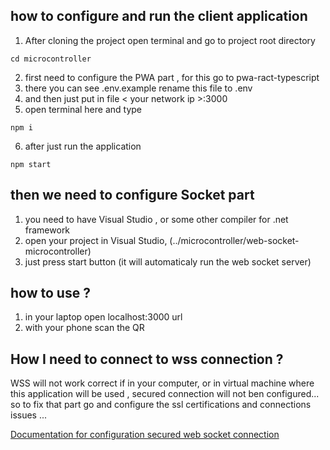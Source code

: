 ## how to configure and run the client application

1. After cloning the project open terminal and go to project root directory 
```
cd microcontroller
```
2. first need to configure the PWA part , for this go to pwa-ract-typescript
3. there you can see .env.example rename this file to .env
4. and then just put in file < your network ip >:3000
5. open terminal here and type
```
npm i  
``` 
6. after just run the application
```
npm start
```

## then we need to configure Socket part
1. you need to have Visual Studio , or some other compiler for .net framework
2. open your project in Visual Studio,  (../microcontroller/web-socket-microcontroller)
3. just press start button (it will automaticaly run the web socket server)


## how to use ? 
1. in your laptop open localhost:3000 url
2. with your phone scan the QR


## How I need to connect to wss connection ? 
WSS will not work correct if in your computer, or in virtual machine where this application will be used , secured connection will not ben configured... 
so to fix that part go and configure the ssl certifications and connections issues ... 

[Documentation for configuration secured web socket connection ](https://docs.bentley.com/livecontent/web/ConstructSim%20Work%20Package%20Server%20CONNECT%20Edition%20Update%202%20Setup%20Guide-v3/en/GUID-3191DD33-045A-4366-BA3C-E4E88DDF8B23.html)
